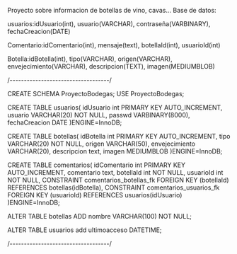 Proyecto sobre informacion de botellas de vino, cavas...
Base de datos:

usuarios:idUsuario(int), usuario(VARCHAR), contraseña(VARBINARY), fechaCreacion(DATE)

Comentario:idComentario(int), mensaje(text), botellaId(int), usuarioId(int)

Botella:idBotella(int), tipo(VARCHAR), origen(VARCHAR), envejecimiento(VARCHAR), descripcion(TEXT), imagen(MEDIUMBLOB)

/-----------------------------------/

CREATE SCHEMA ProyectoBodegas;
USE ProyectoBodegas;

CREATE TABLE usuarios(
    idUsuario int PRIMARY KEY AUTO_INCREMENT,
    usuario VARCHAR(20) NOT NULL,
    passwd VARBINARY(8000),
    fechaCreacion DATE
)ENGINE=InnoDB;

CREATE TABLE botellas(
    idBotella int PRIMARY KEY AUTO_INCREMENT,
    tipo VARCHAR(20) NOT NULL,
    origen VARCHAR(50),
    envejecimiento VARCHAR(20),
    descripcion text,
    imagen MEDIUMBLOB
)ENGINE=InnoDB;

CREATE TABLE comentarios(
    idComentario int PRIMARY KEY AUTO_INCREMENT,
    comentario text,
    botellaId int NOT NULL,
    usuarioId int NOT NULL,
    CONSTRAINT comentarios_botellas_fk FOREIGN KEY (botellaId) REFERENCES botellas(idBotella),
    CONSTRAINT comentarios_usuarios_fk FOREIGN KEY (usuarioId) REFERENCES usuarios(idUsuario)
)ENGINE=InnoDB;

ALTER TABLE botellas
    ADD nombre VARCHAR(100) NOT NULL;
    
ALTER TABLE usuarios
    add ultimoacceso DATETIME;
    
/-----------------------------------/
